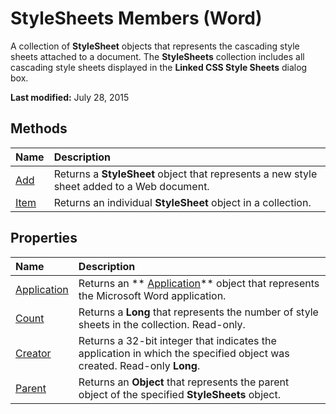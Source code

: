 
# StyleSheets Members (Word)
A collection of  **StyleSheet** objects that represents the cascading style sheets attached to a document. The **StyleSheets** collection includes all cascading style sheets displayed in the **Linked CSS Style Sheets** dialog box.

 **Last modified:** July 28, 2015


## Methods



|**Name**|**Description**|
|:-----|:-----|
| [Add](82659cfc-6681-93c8-299c-f570f23016b2.md)|Returns a  **StyleSheet** object that represents a new style sheet added to a Web document.|
| [Item](1991f7c0-7598-831b-89ac-94182fd7a0f1.md)|Returns an individual  **StyleSheet** object in a collection.|

## Properties



|**Name**|**Description**|
|:-----|:-----|
| [Application](a5f6d89d-a3b5-c772-f30d-4a1d593a1b6b.md)|Returns an  ** [Application](d1cf6f8f-4e88-bf01-93b4-90a83f79cb44.md)** object that represents the Microsoft Word application.|
| [Count](d5a5f679-2e78-8b88-2650-72c381018075.md)|Returns a  **Long** that represents the number of style sheets in the collection. Read-only.|
| [Creator](ac2b45fd-3871-e134-4531-fb9c81fef4c4.md)|Returns a 32-bit integer that indicates the application in which the specified object was created. Read-only  **Long**.|
| [Parent](0219e5a2-cf8c-a3bd-584d-d685a60c8f6c.md)|Returns an  **Object** that represents the parent object of the specified **StyleSheets** object.|
